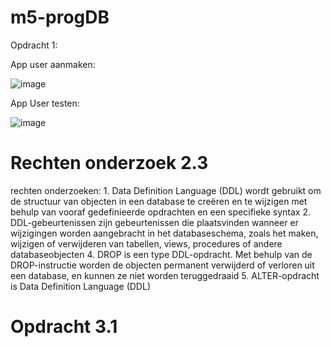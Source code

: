 # m5-progDB

Opdracht 1:

App user aanmaken:

![image](https://github.com/Daniel-Gman/m5-progDB/assets/115157669/3533535e-e2a9-462d-9993-868f26e4f53a)

App User testen:

![image](https://github.com/Daniel-Gman/m5-progDB/assets/115157669/ca91a3fd-4931-461e-8f20-1eb74d3d2cb1)


# Rechten onderzoek 2.3

rechten onderzoeken:
1.
Data Definition Language (DDL) wordt gebruikt om de structuur van objecten in een database te creëren en te wijzigen met behulp van vooraf gedefinieerde   opdrachten en een specifieke syntax
2. 
DDL-gebeurtenissen zijn gebeurtenissen die plaatsvinden wanneer er wijzigingen worden aangebracht in het databaseschema, zoals het maken, wijzigen of verwijderen van tabellen, views, procedures of andere databaseobjecten
4. 
DROP is een type DDL-opdracht. Met behulp van de DROP-instructie worden de objecten permanent verwijderd of verloren uit een database, en kunnen ze niet worden teruggedraaid
5. 
ALTER-opdracht is Data Definition Language (DDL)

# Opdracht 3.1
